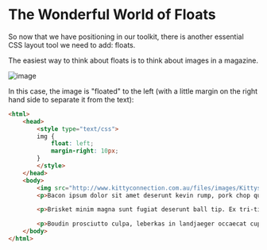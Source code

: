 # The Wonderful World of Floats

So now that we have positioning in our toolkit, there is another essential CSS layout tool we need to add: floats.

The easiest way to think about floats is to think about images in a magazine.

![image](http://i.imgur.com/FAWlqEV.png)

In this case, the image is "floated" to the left (with a little margin on the right hand side to separate it from the text):

```html
<html>
	<head>
		<style type="text/css">
		img {
			float: left;
			margin-right: 10px;
		}
		</style>
	</head>
	<body>
		<img src="http://www.kittyconnection.com.au/files/images/Kittyscooter2.jpg" />
		<p>Bacon ipsum dolor sit amet deserunt kevin rump, pork chop qui in commodo consequat eu. Pig hamburger flank shank, in enim shankle. In meatloaf salami, do tenderloin et in leberkas pastrami pork belly elit. Nisi chuck brisket anim.</p>

		<p>Brisket minim magna sunt fugiat deserunt ball tip. Ex tri-tip tenderloin, turducken biltong anim cow shankle swine nulla. Pork short ribs doner pariatur, et irure incididunt turducken spare ribs do excepteur ea swine. Tempor fugiat tail drumstick meatball, cupidatat bacon adipisicing biltong enim. Short ribs frankfurter labore enim pig sunt ribeye flank leberkas eu dolor ullamco. Eiusmod minim kevin nulla filet mignon t-bone.</p>

		<p>Boudin prosciutto culpa, leberkas in landjaeger occaecat cupidatat meatball irure. Salami velit strip steak, occaecat ad sirloin sed chicken. Ea tri-tip magna ut shankle consequat meatloaf laborum jerky voluptate. Porchetta et id qui venison sirloin short ribs sed non shank reprehenderit minim ut pastrami.</p>
	</body>
</html>
```